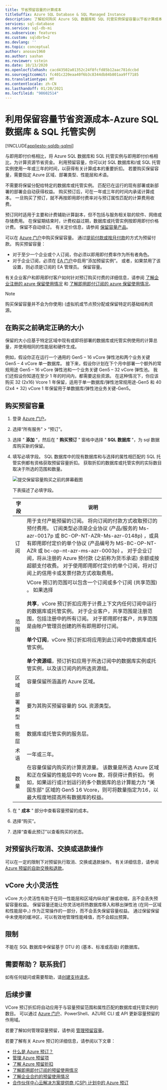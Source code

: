```yaml
---
title: 节省预留容量的计算成本
titleSuffix: Azure SQL Database & SQL Managed Instance
description: 了解如何购买 Azure SQL 数据库和 SQL 托管实例保留容量以节省计算成本。
services: sql-database
ms.service: sql-db-mi
ms.subservice: features
ms.custom: sqldbrb=2
ms.devlang: ''
ms.topic: conceptual
author: anosov1960
ms.author: sashan
ms.reviewer: sstein
ms.date: 10/13/2020
ms.openlocfilehash: cacd43502a01352c24f8fcfd85b12aac781dccbd
ms.sourcegitcommit: fc401c220eaa40f6b3c8344db84b801aa9ff7185
ms.translationtype: MT
ms.contentlocale: zh-CN
ms.lasthandoff: 01/20/2021
ms.locfileid: "98602514"
---
```

# <a name="save-costs-for-resources-with-reserved-capacity---azure-sql-database--sql-managed-instance"></a>利用保留容量节省资源成本-Azure SQL 数据库 & SQL 托管实例
[!INCLUDE[appliesto-sqldb-sqlmi](../includes/appliesto-sqldb-sqlmi.md)] 

与即用即付价格相比，将 Azure SQL 数据库和 SQL 托管实例与即用即付价格相比，为计算资源节省资金。 利用预留容量，你可以对 SQL 数据库和/或 SQL 托管实例使用一年或三年的时间，以获得有关计算成本的重要折扣。 若要购买保留容量，需要指定 Azure 区域、部署类型、性能层和术语。

不需要将保留分配给特定的数据库或托管实例。 匹配已在运行的现有部署或新部署的部署会自动获得权益。 购买预订后，可在一年或三年的时间内承诺计算成本。 一旦购买了预订，就不再按即用即付费率对与预订属性匹配的计算费用收费。 

预订同时适用于主要和计费辅助计算副本，但不包括与服务相关联的软件、网络或存储费用。 在保留期结束时，计费权益过期，数据库或托管实例按即用即付价格计费。 保留不自动续订。 有关定价信息，请参阅 [保留容量产品](https://azure.microsoft.com/pricing/details/sql-database/managed/)。

可以在 [Azure 门户](https://portal.azure.com)中购买保留容量。 通过[提前付款或按月付款](../../cost-management-billing/reservations/prepare-buy-reservation.md)的方式为预留付款。 购买预留容量：

- 对于至少一个企业或个人订阅，你必须以即用即付费率作为所有者角色。
- 对于企业订阅，必须在 [EA 门户](https://ea.azure.com)中启用“添加预留实例”。 或者，如果禁用了该设置，则必须是订阅的 EA 管理员。 保留容量。

有关企业客户和即用即付客户如何针对预订购买付费的详细信息，请参阅 [了解企业注册的 azure 保留使用情况](../../cost-management-billing/reservations/understand-reserved-instance-usage-ea.md) 和 [了解即用即付订阅的 azure 保留使用情况](../../cost-management-billing/reservations/understand-reserved-instance-usage.md)。

> [!NOTE]
> 购买保留容量并不会为你使用)  (虚拟机或节点预分配或保留特定的基础结构资源。

## <a name="determine-correct-size-before-purchase"></a>在购买之前确定正确的大小

保留的大小应基于特定区域中现有或即将部署的数据库或托管实例使用的计算总量，并使用相同的性能层和硬件生成。

例如，假设你正在运行一个通用的 Gen5 – 16 vCore 弹性池和两个业务关键 Gen5 – 4 vCore 单一数据库。 接下来，假设你计划在下个月中部署一个额外的常规用途 Gen5 – 16 vCore 弹性池和一个业务关键 Gen5 – 32 vCore 弹性池。 我们还假设你知道在至少 1 年的时间内，都需要这些资源。 在这种情况下，你应该购买 32 (2x16) Vcore 1 年保留，适用于单一数据库/弹性池常规用途-Gen5 和 40 (2x4 + 32) vCore 1 年保留用于单数据库/弹性池业务关键-Gen5。

## <a name="buy-reserved-capacity"></a>购买预留容量

1. 登录 [Azure 门户](https://portal.azure.com)。
2. 选择“所有服务” > “预订”。
3. 选择 " **添加** "，然后在 " **购买预订** " 窗格中选择 " **SQL 数据库** "，为 sql 数据库购买新的保留。
4. 填写必填字段。 SQL 数据库中的现有数据库和与选择的属性相匹配的 SQL 托管实例都有资格获取预留容量折扣。 获取折扣的数据库或托管实例的实际数目取决于所选的范围和数量。

    ![提交保留容量购买之前的屏幕截图](./media/reserved-capacity-overview/sql-reserved-vcores-purchase.png)

    下表描述了必填字段。
    
    | 字段      | 说明|
    |------------|--------------|
    |订阅|用于支付产能预留的订阅。 将向订阅的付款方式收取预订的预付费用。 订阅类型必须是企业协议 (产品/服务的 Ms-azr-0017p 或 BC-OP-NT-AZR-Ms-azr-0148p) ，或具有即用即付定价的单个协议 (产品编号为 MS-BC-OP-NT-AZR 或 bc-op-nt-azr-ms-azr-0003p) 。 对于企业订阅，将从注册的 Azure 预付款 (之前称为货币承诺) 余额或按超额支付收费。 对于使用即用即付定价的单个订阅，将对订阅上的信用卡或发票付款方式收取费用。|
    |范围       |VCore 预订的范围可以包含一个订阅或多个订阅 (共享范围) 。 如果选择 <br/><br/>**共享**，vCore 预订折扣应用于计费上下文内任何订阅中运行的数据库或托管实例。 对于企业客户，共享范围是注册范围，包括注册中的所有订阅。 对于即用即付客户，共享范围是由帐户管理员创建的所有即用即付订阅。<br/><br/>**单个订阅**，vCore 预订折扣将应用到此订阅中的数据库或托管实例。 <br/><br/>**单个资源组**，预订折扣应用于所选订阅中的数据库实例或托管实例，以及该订阅内的所选资源组。|
    |区域      |容量保留所涵盖的 Azure 区域。|
    |部署类型|要为其购买预留容量的 SQL 资源类型。|
    |性能层|数据库或托管实例的服务层。 |
    |术语        |一年或三年。|
    |数量    |在容量保留内购买的计算资源量。 该数量是所选 Azure 区域和正在保留的性能层中的 Vcore 数，将获得计费折扣。 例如，如果运行或计划运行的多个数据库的总计算能力为 "美国东部" 区域的 Gen5 16 Vcore，则可将数量指定为16，以最大程度地提高所有数据库的权益。 |

1. 在 " **成本** " 部分中查看容量预留的成本。
1. 选择“购买”。
1. 选择“查看此预订”以查看购买的状态。

## <a name="cancel-exchange-or-refund-reservations"></a>对预留执行取消、交换或退款操作

可以在一定的限制下对预留执行取消、交换或退款操作。 有关详细信息，请参阅 [Azure 预留的自助交换和退款](../../cost-management-billing/reservations/exchange-and-refund-azure-reservations.md)。

## <a name="vcore-size-flexibility"></a>vCore 大小灵活性

vCore 大小灵活性有助于在同一性能层和区域内纵向扩展或收缩，且不会丢失预留容量权益。 保留容量还能让你灵活地将热数据库移入和移出弹性池 (在同一区域和性能层中，) 作为正常操作的一部分，而不会丢失保留容量权益。 通过保留保留中未使用的缓冲区，可以有效地管理性能峰值，而不会超出预算。

## <a name="limitation"></a>限制

不能在 SQL 数据库中保留基于 DTU 的 (基本、标准或高级) 的数据库。

## <a name="need-help-contact-us"></a>需要帮助？ 联系我们

如有任何疑问或需要帮助，请[创建支持请求](https://portal.azure.com/#blade/Microsoft_Azure_Support/HelpAndSupportBlade/newsupportrequest)。

## <a name="next-steps"></a>后续步骤

VCore 预订折扣将自动应用于与容量预留范围和属性匹配的数据库或托管实例的数目。 可以通过 [Azure 门户](https://portal.azure.com)、PowerShell、AZURE CLI 或 API 更新容量预留的作用域。

若要了解如何管理容量预留，请参阅 [管理预留容量](../../cost-management-billing/reservations/manage-reserved-vm-instance.md)。

若要了解有关 Azure 预订的详细信息，请参阅以下文章：

- [什么是 Azure 预订？](../../cost-management-billing/reservations/save-compute-costs-reservations.md)
- [管理 Azure 预留项](../../cost-management-billing/reservations/manage-reserved-vm-instance.md)
- [了解 Azure 预留折扣](../../cost-management-billing/reservations/understand-reservation-charges.md)
- [了解即用即付订阅的预留使用情况](../../cost-management-billing/reservations/understand-reserved-instance-usage.md)
- [了解企业合约的预留使用情况](../../cost-management-billing/reservations/understand-reserved-instance-usage-ea.md)
- [合作伙伴中心云解决方案提供商 (CSP) 计划中的 Azure 预订](/partner-center/azure-reservations)